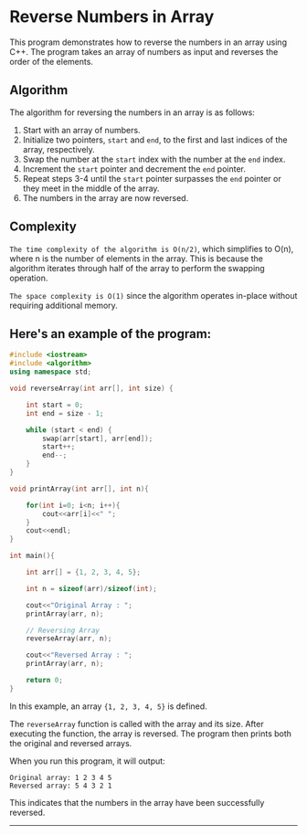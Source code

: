# Reverse Numbers in Array

This program demonstrates how to reverse the numbers in an array using C++. The program takes an array of numbers as input and reverses the order of the elements.

## Algorithm

The algorithm for reversing the numbers in an array is as follows:

1. Start with an array of numbers.
2. Initialize two pointers, `start` and `end`, to the first and last indices of the array, respectively.
3. Swap the number at the `start` index with the number at the `end` index.
4. Increment the `start` pointer and decrement the `end` pointer.
5. Repeat steps 3-4 until the `start` pointer surpasses the `end` pointer or they meet in the middle of the array.
6. The numbers in the array are now reversed.

## Complexity

`The time complexity of the algorithm is O(n/2)`, which simplifies to O(n), where n is the number of elements in the array.
This is because the algorithm iterates through half of the array to perform the swapping operation.

`The space complexity is O(1)` since the algorithm operates in-place without requiring additional memory.

## Here's an example of the program:

```cpp
#include <iostream>
#include <algorithm>
using namespace std;

void reverseArray(int arr[], int size) {

    int start = 0;
    int end = size - 1;

    while (start < end) {
        swap(arr[start], arr[end]);
        start++;
        end--;
    }
}

void printArray(int arr[], int n){

    for(int i=0; i<n; i++){
        cout<<arr[i]<<" ";
    }
    cout<<endl;
}

int main(){

    int arr[] = {1, 2, 3, 4, 5};

    int n = sizeof(arr)/sizeof(int);

    cout<<"Original Array : ";
    printArray(arr, n);

    // Reversing Array
    reverseArray(arr, n);

    cout<<"Reversed Array : ";
    printArray(arr, n);

    return 0;
}
```

In this example, an array `{1, 2, 3, 4, 5}` is defined. 

The `reverseArray` function is called with the array and its size. After executing the function, the array is reversed. The program then prints both the original and reversed arrays.

When you run this program, it will output:

```
Original array: 1 2 3 4 5
Reversed array: 5 4 3 2 1
```

This indicates that the numbers in the array have been successfully reversed.

---